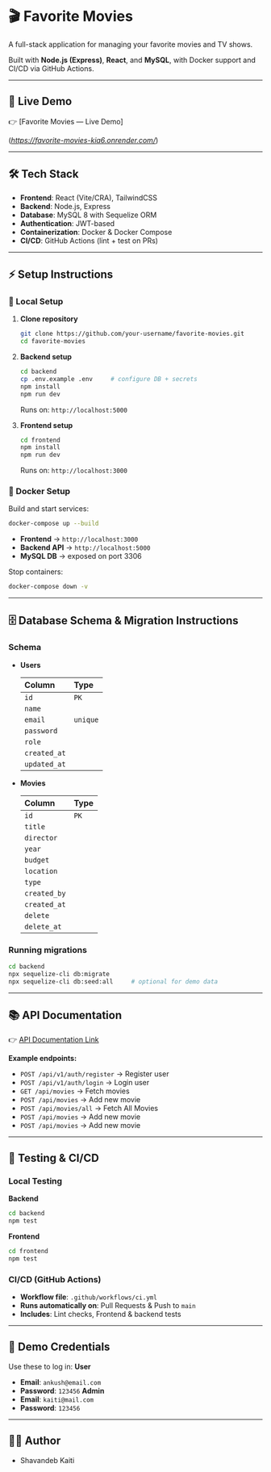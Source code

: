 # 🎬 Favorite Movies

A full-stack application for managing your favorite movies and TV shows.

Built with **Node.js (Express)**, **React**, and **MySQL**, with Docker support and CI/CD via GitHub Actions.

-----

## 🚀 Live Demo

👉 [Favorite Movies — Live Demo]

(*https://favorite-movies-kia6.onrender.com/*)

-----

## 🛠️ Tech Stack

  * **Frontend**: React (Vite/CRA), TailwindCSS
  * **Backend**: Node.js, Express
  * **Database**: MySQL 8 with Sequelize ORM
  * **Authentication**: JWT-based
  * **Containerization**: Docker & Docker Compose
  * **CI/CD**: GitHub Actions (lint + test on PRs)

-----

## ⚡ Setup Instructions

### 🔹 Local Setup

1.  **Clone repository**

    ```bash
    git clone https://github.com/your-username/favorite-movies.git
    cd favorite-movies
    ```

2.  **Backend setup**

    ```bash
    cd backend
    cp .env.example .env     # configure DB + secrets
    npm install
    npm run dev
    ```

    Runs on: `http://localhost:5000`

3.  **Frontend setup**

    ```bash
    cd frontend
    npm install
    npm run dev
    ```

    Runs on: `http://localhost:3000`

### 🔹 Docker Setup

Build and start services:

```bash
docker-compose up --build
```

  * **Frontend** → `http://localhost:3000`
  * **Backend API** → `http://localhost:5000`
  * **MySQL DB** → exposed on port 3306

Stop containers:

```bash
docker-compose down -v
```

-----

## 🗄️ Database Schema & Migration Instructions

### Schema

  * **Users**

    | Column | Type |
    | :--- | :--- |
    | `id` | `PK` |
    | `name` | |
    | `email` | `unique` |
    | `password` | |
    | `role` | |
    | `created_at` | |
    | `updated_at` | |

  * **Movies**

    | Column | Type |
    | :--- | :--- |
    | `id` | `PK` |
    | `title` | |
    | `director` | |
    | `year` | |
    | `budget` | |
    | `location` | |
    | `type` | |
    | `created_by` | 
    | `created_at` | |
    | `delete` | |
     | `delete_at` | |

### Running migrations

```bash
cd backend
npx sequelize-cli db:migrate
npx sequelize-cli db:seed:all     # optional for demo data
```

-----

## 📚 API Documentation

👉 [API Documentation Link](https://www.google.com/search?q=https://your-api-docs-link.com)

**Example endpoints:**

  * `POST /api/v1/auth/register` → Register user
  * `POST /api/v1/auth/login` → Login user
  * `GET /api/movies` → Fetch movies
  * `POST /api/movies` → Add new movie
  * `POST /api/movies/all` → Fetch All Movies
  * `POST /api/movies` → Add new movie
  * `POST /api/movies` → Add new movie

-----

## 🧪 Testing & CI/CD

### Local Testing

**Backend**

```bash
cd backend
npm test
```

**Frontend**

```bash
cd frontend
npm test
```

### CI/CD (GitHub Actions)

  * **Workflow file**: `.github/workflows/ci.yml`
  * **Runs automatically on**: Pull Requests & Push to `main`
  * **Includes**: Lint checks, Frontend & backend tests

-----

## 🔑 Demo Credentials

Use these to log in:
**User**
  * **Email**: `ankush@email.com`
  * **Password**: `123456`
**Admin**
  * **Email**: `kaiti@mail.com`
  * **Password**: `123456`

-----

## 👨‍💻 Author

  * Shavandeb Kaiti
